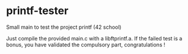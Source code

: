 # printf-tester
Small main to test the project printf (42 school)

Just compile the provided main.c with a libftprintf.a. If the failed test is a bonus, you have validated the compulsory part, congratulations !
